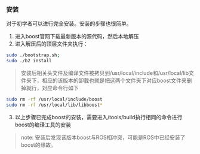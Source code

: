### 安装
对于初学者可以进行完全安装。安装的步骤也很简单。
1. 进入boost官网下载最新版本的源代码，然后本地解压
2. 进入解压后的顶层文件夹执行：
```bash script
sudo ./bootstrap.sh; 
sudo ./b2 install
```
> 安装后相关头文件及编译文件被拷贝到/usr/local/include和/usr/local/lib文件夹下，相应的该版本的卸载也就是把这两个文件夹下对应boost文件夹删掉就行，对应命令行如下
``` bash script
sudo rm -rf /usr/local/include/boost
sudo rm -rf /usr/local/lib/libboost*
```
3. 以上步骤已完成boost的安装，需要进入/tools/build执行相同的命令进行boost的编译工具的安装
> note: 安装后发现该版本boost与ROS相冲突，可能是ROS中已经安装了boost的缘故。